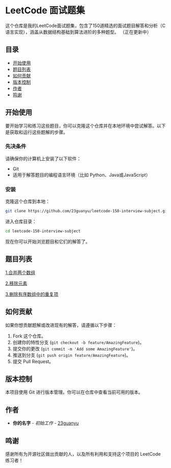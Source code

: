# LeetCode 面试题集

这个仓库是我的LeetCode面试题集，包含了150道精选的面试题目解答和分析（C语言实现），涵盖从数据结构基础到算法进阶的多种题型。
（正在更新中）

## 目录

- [开始使用](#开始使用)
- [题目列表](#题目列表)
- [如何贡献](#如何贡献)
- [版本控制](#版本控制)
- [作者](#作者)
- [鸣谢](#鸣谢)

## 开始使用

要开始学习和练习这些题目，你可以克隆这个仓库并在本地环境中尝试解答。以下是获取和运行这些题解的步骤。

### 先决条件

请确保你的计算机上安装了以下软件：
- Git
- 适用于解答题目的编程语言环境（比如 Python、Java或JavaScript）

### 安装

克隆这个仓库到本地：

```bash
git clone https://github.com/23guanyu/leetcode-150-interview-subject.git
```
进入仓库目录：
```bash
cd leetcode-150-interview-subject
```

现在你可以开始浏览题目和它们的解答了。

## 题目列表

[1.合并两个数组](1merge2array)

[2.移除元素](2removeElements)

[3.删除有序数组中的重复项](3removeDuplicates)

## 如何贡献

如果你想贡献题解或改进现有的解答，请遵循以下步骤：

1. Fork 这个仓库。
2. 创建你的特性分支 (`git checkout -b feature/AmazingFeature`)。
3. 提交你的更改 (`git commit -m 'Add some AmazingFeature'`)。
4. 推送到分支 (`git push origin feature/AmazingFeature`)。
5. 提交 Pull Request。

## 版本控制

本项目使用 Git 进行版本管理。你可以在仓库中查看当前可用的版本。

## 作者

* **你的名字** - *初始工作* - [23guanyu](https://github.com/23guanyu)

## 鸣谢

感谢所有为开源社区做出贡献的人，以及所有利用和支持这个项目的 LeetCode 练习者！
